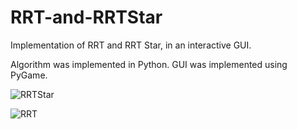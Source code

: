 # RRT-and-RRTStar
Implementation of RRT and RRT Star, in an interactive GUI.

Algorithm was implemented in Python.
GUI was implemented using PyGame.

![RRTStar](https://drive.google.com/drive/u/0/folders/1gpZhB3eGkF-Drt6DmIXriH5up4CxsClc)

![RRT](https://user-images.githubusercontent.com/43701095/82741923-acff8880-9d25-11ea-94f8-28b3d55ad725.png)
